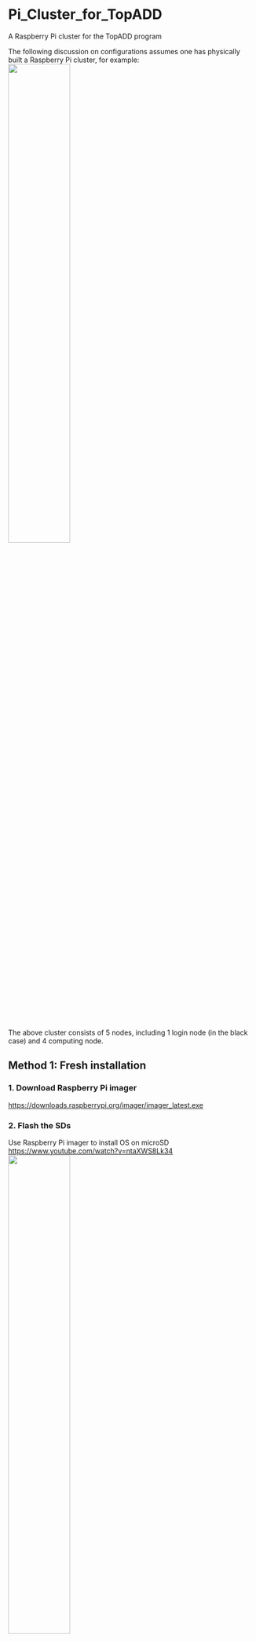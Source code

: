 # Pi_Cluster_for_TopADD
A Raspberry Pi cluster for the TopADD program

The following discussion on configurations assumes one has physically built a Raspberry Pi cluster, for example: <br>
<img src="https://user-images.githubusercontent.com/19493039/236486047-83bff4b4-61f6-40b2-8cef-3ce520924f31.png" width=50% height=50%>

The above cluster consists of 5 nodes, including 1 login node (in the black case) and 4 computing node.

## Method 1: Fresh installation

### 1. Download Raspberry Pi imager
https://downloads.raspberrypi.org/imager/imager_latest.exe <br>
   
### 2. Flash the SDs
Use Raspberry Pi imager to install OS on microSD <br>
https://www.youtube.com/watch?v=ntaXWS8Lk34 <br>
<img src="https://user-images.githubusercontent.com/19493039/236716118-559bbcb7-0bce-4ec0-99e0-819e191e2d1e.png" width=50% height=50%>

<img src="https://user-images.githubusercontent.com/19493039/236950684-e8c50b4f-6f36-4516-915d-f12aaea5950a.png" width=50% height=50%>


### 3. Insert the SD card and boot
Insert the microSD card/USB drive/external SSD drive to the Raspberry Pi. <br>
Connect internet cable, mouse and keyboard, monitor. <br>
Connect power supply and boot.

### 4. Setup the OS
#### 4.1 Login
For Ubuntu 22.04, the default user name and password are both 'ubuntu' if you did not create a user name and password in the Advanced options menu when flashing the SD card. <br>
You will be asked to change password immediately after you login. You may change the password to 'raspberry'. <br>

#### 4.1 Change hostname and hosts
Check the hostname by:
> hostname

You may want to change the hostname. <br>

Change the hostname permanently
> sudo hostnamectl set-hostname rpi0

#### 4.1 Internet connection
LAN
> sudo nano /etc/netplan/01-network-manager-all.yaml

Type the following into the file:
```
# This file is generated from information provided by the datasource.  Changes
# to it will not persist across an instance reboot.  To disable cloud-init's
# network configuration capabilities, write a file
# /etc/cloud/cloud.cfg.d/99-disable-network-config.cfg with the following:
# network: {config: disabled}
network:
    version: 2
    ethernets:
        eth0:
            dhcp4: no
            addresses: [192.168.137.161/24]
            nameservers:
                addresses: [127.0.0.53, 8.8.8.8]
            routes:
                - to: default
                - via: 192.168.137.1
            optional: true
```

WIFI
> sudo nano /etc/netplan/01-network-manager-all.yaml

Add the following into the file:
```
  wifis:
      wlan0:
          optional: true
          access-points:
              "My_wifi":
                  password: "12345678"
          dhcp4: true
```
Change "My_wifi" and password "12345678" according to a user's wifi. Pay attention to the indentation.

Then generate and apply the netplan settings：
> sudo netplan generate <br>
> sudo netplan apply <br>

Both LAN and Wifi should have been connected.

You may want to change the hosts, which will be the ip and hostname for the other nodes in the cluster. The hosts can be changed as follows:
> sudo nano /etc/hosts

Type the following into the file:
```
127.0.0.1 localhost

192.168.137.160 rpi0
192.168.137.161 rpi1
192.168.137.162 rpi2
192.168.137.163 rpi3
192.168.137.164 rpi4

# The following lines are desirable for IPv6 capable hosts
::1 ip6-localhost ip6-loopback
fe00::0 ip6-localnet
fe00::0 ip6-mcastprefix
fe00::1 ip6-allnodes
fe00::2 ip6-allrouters
fe00::3 ip6-allhosts
```

#### 4.2 Enable SSH
Install OpenSSH server program:
> sudo apt install openssh-server 

Check the status of the ssh server:
> sudo systemctl status ssh

Use the UFW (Uncomplicated FireWall) to allow SSH connections:
> sudo ufw allow ssh
> sudo ufw enable

Check the UFW status:
> sudo ufw status



#### 4.4 MPICH
> sudo apt install mpich

#### 4.3 PETSc
On the NAS directory from step 3.1, called "clusterfs", install the software PETSc. <br>
The official instruction: <br>
https://petsc.org/main/install/install/ <br>
The configuration I used: <br>
> ./configure PETSC_DIR=/clusterfs/opt/petsc-3.10.2 PETSC_ARCH=arch-linux-mpicc-release --COPTFLAGS='-O3' --CXXOPTFLAGS='-O3' --FOPTFLAGS='-O3' --with-hypre-dir=/clusterfs/opt/hypre-2.14.0 --with-debugging=0 --with-cc=mpicc --with-cxx=mpicxx --with-fc=mpif90  <br>

#### 4.3 (optional if install ubuntu desktop) Enable screen sharing
Connect a laptop to the switch <br>
<img src="https://user-images.githubusercontent.com/19493039/236723444-743861a7-bd64-4de4-8e89-32581a72d0b0.png" width=50% height=50%>
<img src="https://user-images.githubusercontent.com/19493039/236728172-8e493577-d68f-4e60-b645-2ea88bf02a1d.png" width=50% height=50%>


### 5. Clone multiple microSD
Use an open-source software called Clonezilla: https://clonezilla.org/
Tutorial can be found: https://clonezilla.org/fine-print-live-doc.php?path=clonezilla-live/doc/03_Disk_to_disk_clone
    
4. Mu
5. d
6. d


## Method 2: Restore from the provided image files
### 1. Download the provided image files
   https://drive.google.com/drive/folders/1AKukyrJqC8yL2S2H1plEN8ZqoN_B8zXJ?usp=share_link
   
### 2. Restore the provided image files on microSD cards
   Use an open-source software called Clonezilla: https://clonezilla.org/
   Tutorial can be found: https://clonezilla.org/fine-print-live-doc.php?path=clonezilla-live/doc/03_Disk_to_disk_clone

### 3. Insert the microSD cards into a Pi cluster

